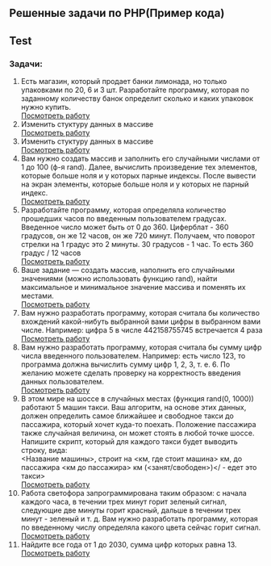 ## Решенные задачи по PHP(Пример кода)  
## Test
### Задачи:  
1. Есть магазин, который продает банки лимонада, но только упаковками по 20, 6 и 3 шт.
Разработайте программу, которая по заданному количеству банок определит сколько и каких 
упаковок нужно купить.  
[Посмотреть работу](bottles.php)
2. Изменить стуктуру данных в массиве  
[Посмотреть работу](countries.php)
3. Изменить стуктуру данных в массиве  
[Посмотреть работу](dates.php)
4. Вам нужно создать массив и заполнить его случайными числами от 1 до 100 (ф-я rand). 
Далее, вычислить произведение тех элементов, которые больше ноля и у которых парные индексы. 
После вывести на экран элементы, которые больше ноля и у которых не парный индекс.  
[Посмотреть работу](elementsOfArr.php)
5. Разработайте программу, которая определяла количество прошедших часов по введенным 
пользователем градусах. Введенное число может быть от 0 до 360. Циферблат - 360 градусов, он же 12 часов, он же 720 минут. 
Получаем, что поворот стрелки на 1 градус это 2 минуты. 30 градусов - 1 час. То есть 360 градус / 12 часов  
[Посмотреть работу](hours.php)
6. Ваше задание — создать массив, наполнить его случайными значениями
(можно использовать функцию rand), найти максимальное и минимальное значение массива 
и поменять их местами.  
[Посмотреть работу](minMaxArr.php)
7. Вам нужно разработать программу, которая считала бы количество вхождений какой-нибуть выбранной вами 
цифры в выбранном вами числе. Например: цифра 5 в числе 442158755745 встречается 4 раза  
[Посмотреть работу](numberOfRepetitions.php)
8. Вам нужно разработать программу, которая считала бы сумму цифр числа введенного пользователем. 
Например: есть число 123, то программа должна вычислить сумму цифр 1, 2, 3, т. е. 6.
По желанию можете сделать проверку на корректность введения данных пользователем.  
[Посмотреть работу](summOfDigits.php)
9. В этом мире на шоссе в случайных местах (функция rand(0, 1000)) работают 5 машин такси.
Ваш алгоритм, на основе этих данных, должен определить самое ближайшее и свободное такси до пассажира, который хочет куда-то поехать.
Положение пассажира также случайная величина, он может стоять в любой точке шоссе.
Напишите скрипт, который для каждого такси будет выводить строку, вида:  
<Название машины>, строит на <км, где стоит машина> км, до пассажира <км до пассажира> км (<занят/свободен>)</ - едет это такси>  
[Посмотреть работу](taxi.php)
10. Работа светофора запрограммирована таким образом: с начала каждого часа, в течении трех минут горит 
зеленый сигнал, следующие две минуты горит красный, дальше в течении трех минут - зеленый и т. д. 
Вам нужно разработать программу, которая по введенному числу определяла какого цвета сейчас горит сигнал.  
[Посмотреть работу](traficlight.php)
11. Найдите все года от 1 до 2030, сумма цифр которых равна 13.  
[Посмотреть работу](yearsSum13.php)
